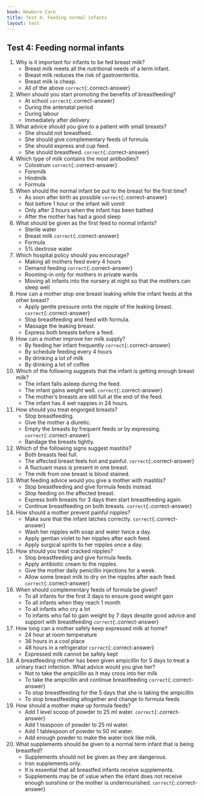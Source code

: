 ```yaml
---
book: Newborn Care
title: Test 4. Feeding normal infants
layout: test
---
```


## Test 4: Feeding normal infants

1.	Why is it important for infants to be fed breast milk?
	-	Breast milk meets all the nutritional needs of a term infant.
	-	Breast milk reduces the risk of gastroenteritis.
	-	Breast milk is cheap.
	+	All of the above `correct`{:.correct-answer}
2.	When should you start promoting the benefits of breastfeeding?
	+	At school `correct`{:.correct-answer}
	-	During the antenatal period
	-	During labour
	-	Immediately after delivery
3.	What advice should you give to a patient with small breasts?
	-	She should not breastfeed.
	-	She should give complementary feeds of formula.
	-	She should express and cup feed.
	+	She should breastfeed. `correct`{:.correct-answer}
4.	Which type of milk contains the most antibodies?
	+	Colostrum `correct`{:.correct-answer}
	-	Foremilk
	-	Hindmilk
	-	Formula
5.	When should the normal infant be put to the breast for the first time?
	+	As soon after birth as possible `correct`{:.correct-answer}
	-	Not before 1 hour or the infant will vomit
	-	Only after 3 hours when the infant has been bathed
	-	After the mother has had a good sleep
6.	What should be given as the first feed to normal infants?
	-	Sterile water
	+	Breast milk `correct`{:.correct-answer}
	-	Formula
	-	5% dextrose water
7.	Which hospital policy should you encourage?
	-	Making all mothers feed every 4 hours
	+	Demand feeding `correct`{:.correct-answer}
	-	Rooming-in only for mothers in private wards
	-	Moving all infants into the nursery at night so that the mothers can sleep well
8.	How can a mother stop one breast leaking while the infant feeds at the other breast?
	+	Apply gentle pressure onto the nipple of the leaking breast. `correct`{:.correct-answer}
	-	Stop breastfeeding and feed with formula.
	-	Massage the leaking breast.
	-	Express both breasts before a feed.
9.	How can a mother improve her milk supply?
	+	By feeding her infant frequently `correct`{:.correct-answer}
	-	By schedule feeding every 4 hours
	-	By drinking a lot of milk
	-	By drinking a lot of coffee
10.	Which of the following suggests that the infant is getting enough breast milk?
	-	The infant falls asleep during the feed.
	+	The infant gains weight well. `correct`{:.correct-answer}
	-	The mother’s breasts are still full at the end of the feed.
	-	The infant has 4 wet nappies in 24 hours.
11.	How should you treat engorged breasts?
	-	Stop breastfeeding.
	-	Give the mother a diuretic.
	+	Empty the breasts by frequent feeds or by expressing. `correct`{:.correct-answer}
	-	Bandage the breasts tightly.
12.	Which of the following signs suggest mastitis?
	-	Both breasts feel full.
	+	The affected breast feels hot and painful. `correct`{:.correct-answer}
	-	A fluctuant mass is present in one breast.
	-	The milk from one breast is blood stained.
13.	What feeding advice would you give a mother with mastitis?
	-	Stop breastfeeding and give formula feeds instead.
	-	Stop feeding on the affected breast.
	-	Express both breasts for 3 days then start breastfeeding again.
	+	Continue breastfeeding on both breasts. `correct`{:.correct-answer}
14.	How should a mother prevent painful nipples?
	+	Make sure that the infant latches correctly. `correct`{:.correct-answer}
	-	Wash her nipples with soap and water twice a day.
	-	Apply gentian violet to her nipples after each feed.
	-	Apply surgical spirits to her nipples once a day.
15.	How should you treat cracked nipples?
	-	Stop breastfeeding and give formula feeds.
	-	Apply antibiotic cream to the nipples.
	-	Give the mother daily penicillin injections for a week.
	+	Allow some breast milk to dry on the nipples after each feed. `correct`{:.correct-answer}
16.	When should complementary feeds of formula be given?
	-	To all infants for the first 3 days to ensure good weight gain
	-	To all infants when they reach 1 month
	-	To all infants who cry a lot
	+	To infants who fail to gain weight by 7 days despite good advice and support with breastfeeding `correct`{:.correct-answer}
17.	How long can a mother safely keep expressed milk at home?
	-	24 hour at room temperature
	-	36 hours in a cool place
	+	48 hours in a refrigerator `correct`{:.correct-answer}
	-	Expressed milk cannot be safely kept
18.	A breastfeeding mother has been given ampicillin for 5 days to treat a urinary tract infection. What advice would you give her?
	-	Not to take the ampicillin as it may cross into her milk
	+	To take the ampicillin and continue breastfeeding `correct`{:.correct-answer}
	-	To stop breastfeeding for the 5 days that she is taking the ampicillin
	-	To stop breastfeeding altogether and change to formula feeds
19.	How should a mother make up formula feeds?
	+	Add 1 level scoop of powder to 25 ml water. `correct`{:.correct-answer}
	-	Add 1 teaspoon of powder to 25 ml water.
	-	Add 1 tablespoon of powder to 50 ml water.
	-	Add enough powder to make the water look like milk.
20.	What supplements should be given to a normal term infant that is being breastfed?
	-	Supplements should not be given as they are dangerous.
	-	Iron supplements only.
	-	It is essential that all breastfed infants receive supplements.
	+	Supplements may be of value when the infant does not receive enough sunshine or the mother is undernourished. `correct`{:.correct-answer}
